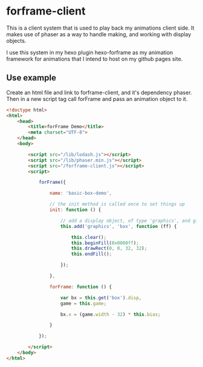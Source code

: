 # forframe-client

This is a client system that is used to play back my animations client side. It makes use of phaser as a way to handle making, and working with display objects.

I use this system in my hexo plugin hexo-forframe as my animation framework for animations that I intend to host on my github pages site.


## Use example

Create an html file and link to forframe-client, and it's dependency phaser. Then in a new script tag call forFrame and pass an animation object to it.

```html
<!doctype html>
<html>
    <head>
        <title>forFrame Demo</title>
        <meta charset="UTF-8">
    </head>
    <body>

        <script src="/lib/lodash.js"></script>
        <script src="/lib/phaser.min.js"></script>
        <script src="/forframe-client.js"></script>
        <script>

            forFrame({

                name: 'basic-box-demo',

                // the init method is called once to set things up
                init: function () {

                    // add a display object, of type 'graphics', and give it an id of 'box'
                    this.add('graphics', 'box', function (ff) {

                        this.clear();
                        this.beginFill(0x0000ff);
                        this.drawRect(0, 0, 32, 32);
                        this.endFill();

                    });

                },

                forFrame: function () {

                    var bx = this.get('box').disp,
                    game = this.game;

                    bx.x = (game.width - 32) * this.bias;

                }

            });

        </script>
    </body>
</html>
```